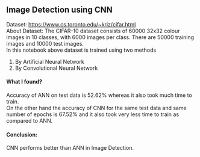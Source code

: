 ## Image Detection using CNN
Dataset: https://www.cs.toronto.edu/~kriz/cifar.html <br>
About Dataset: The CIFAR-10 dataset consists of 60000 32x32 colour images in 10 classes, with 6000 images per class. There are 50000 training images and 10000 test images. <br>
In this notebook above dataset is trained using two methods<br>
1. By Artificial Neural Network
2. By Convolutional Neural Network <br>

#### What I found? 
Accuracy of ANN on test data is 52.62% whereas it also took much time to train.<br>
On the other hand the accuracy of CNN for the same test data and same number of epochs is 67.52% and it also took very less time to train as compared to ANN.

#### Conclusion:
CNN performs better than ANN in Image Detection.

